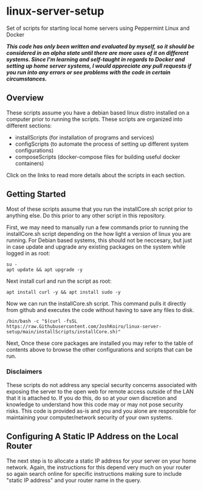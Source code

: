 # linux-server-setup
Set of scripts for starting local home servers using Peppermint Linux and Docker

***This code has only been written and evaluated by myself, so it should be considered in an alpha state until there are more uses of it on different systems. Since I'm learning and self-taught in regards to Docker and setting up home server systems, I would appreciate any pull requests if you run into any errors or see problems with the code in certain circumstances.***

## Overview
These scripts assume you have a debian based linux distro installed on a computer prior to running the scripts. These scripts are organized into different sections:

- installScripts (for installation of programs and services)
- configScripts (to automate the process of setting up different system configurations)
- composeScripts (docker-compose files for building useful docker containers)

Click on the links to read more details about the scripts in each section.

## Getting Started
Most of these scripts assume that you run the installCore.sh script prior to anything else. Do this prior to any other script in this repository.

First, we may need to manually run a few commands prior to running the installCore.sh script depending on the how light a version of linux you are running. For Debian based systems, this should not be neccesary, but just in case update and upgrade any existing packages on the system while logged in as root:
```
su -
apt update && apt upgrade -y
```

Next install curl and run the script as root:

```
apt install curl -y && apt install sudo -y
```
Now we can run the installCore.sh script. This command pulls it directly from github and executes the code without having to save any files to disk.
```
/bin/bash -c "$(curl -fsSL https://raw.Githubusercontent.com/JoshKoiro/linux-server-setup/main/installScripts/installCore.sh)"
```
Next, 
Once these core packages are installed you may refer to the table of contents above to browse the other configurations and scripts that can be run.

### Disclaimers

These scripts do not address any special security concerns associated with exposing the server to the open web for remote access outside of the LAN that it is attached to. If you do this, do so at your own discretion and knowledge to understand how this code may or may not pose security risks. This code is provided as-is and you and you alone are responsible for maintaining your computer/network security of your own systems.

## Configuring A Static IP Address on the Local Router

The next step is to allocate a static IP address for your server on your home network. Again, the instructions for this depend very much on your router so again search online for specific instructions making sure to include "static IP address" and your router name in the query.
